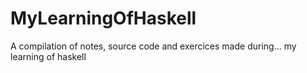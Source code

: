 # MyLearningOfHaskell
A compilation of notes, source code and exercices made during... my learning of haskell
